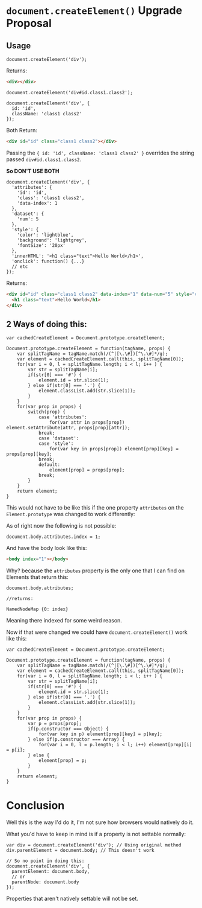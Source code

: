 # `document.createElement()` Upgrade Proposal

## Usage

```JS
document.createElement('div');
```
Returns:
```HTML
<div></div>
```

```JS
document.createElement('div#id.class1.class2');

document.createElement('div', {
  id: 'id',
  className: 'class1 class2'
});
```
Both Return:
```HTML
<div id="id" class="class1 class2"></div>
```

Passing the `{ id: 'id', className: 'class1 class2' }` overrides the string passed `div#id.class1.class2`.

**So DON'T USE BOTH**

```JS
document.createElement('div', {
  'attributes': {
    'id': 'id',
    'class': 'class1 class2',
    'data-index': 1
  },
  'dataset': {
    'num': 5
  },
  'style': {
    'color': 'lightblue',
    'background': 'lightgrey',
    'fontSize': '20px'
  },
  'innerHTML': '<h1 class="text">Hello World</h1>',
  'onclick': function() {...}
  // etc
});
```
Returns:
```HTML
<div id="id" class="class1 class2" data-index="1" data-num="5" style="color: rgb(173, 216, 230); font-size: 20px; background: rgb(211, 211, 211);">
  <h1 class="text">Hello World</h1>
</div>
```


## 2 Ways of doing this:

```JS
var cachedCreateElement = Document.prototype.createElement;

Document.prototype.createElement = function(tagName, props) {
	var splitTagName = tagName.match(/(^|[\.\#])[^\.\#]*/g);
	var element = cachedCreateElement.call(this, splitTagName[0]);
	for(var i = 0, l = splitTagName.length; i < l; i++ ) {
		var str = splitTagName[i];
		if(str[0] === '#') {
			element.id = str.slice(1);
		} else if(str[0] === '.') {
			element.classList.add(str.slice(1));
		}
	}
	for(var prop in props) {
		switch(prop) {
			case 'attributes':
				for(var attr in props[prop]) element.setAttribute(attr, props[prop][attr]);
			break;
			case 'dataset':
			case 'style':
				for(var key in props[prop]) element[prop][key] = props[prop][key];
			break;
			default:
				element[prop] = props[prop];
			break;
		}
	}
	return element;
}
```

This would not have to be like this if the one property `attributes` on the `Element.prototype` was changed to work differently:

As of right now the following is not possible:

```JS
document.body.attributes.index = 1;
```
And have the body look like this:

```HTML
<body index="1"></body>
```

Why? because the `attributes` property is the only one that I can find on Elements that return this:
```JS
document.body.attributes;

//returns:

NamedNodeMap {0: index}
```

Meaning there indexed for some weird reason.

Now if that were changed we could have `document.createElement()` work like this:

```JS
var cachedCreateElement = Document.prototype.createElement;

Document.prototype.createElement = function(tagName, props) {
	var splitTagName = tagName.match(/(^|[\.\#])[^\.\#]*/g);
	var element = cachedCreateElement.call(this, splitTagName[0]);
	for(var i = 0, l = splitTagName.length; i < l; i++ ) {
		var str = splitTagName[i];
		if(str[0] === '#') {
			element.id = str.slice(1);
		} else if(str[0] === '.') {
			element.classList.add(str.slice(1));
		}
	}
	for(var prop in props) {
		var p = props[prop];
		if(p.constructor === Object) {
			for(var key in p) element[prop][key] = p[key];
		} else if(p.constructor === Array) {
			for(var i = 0, l = p.length; i < l; i++) element[prop][i] = p[i];
		} else {
			element[prop] = p;
		}
	}
	return element;
}
```

# Conclusion

Well this is the way I'd do it, I'm not sure how browsers would natively do it.

What you'd have to keep in mind is if a property is not settable normally:

```JS
var div = document.createElement('div'); // Using original method
div.parentElement = document.body; // This doesn't work

// So no point in doing this:
document.createElement('div', {
  parentElement: document.body,
  // or
  parentNode: document.body
});
```

Properties that aren't natively settable will not be set.
